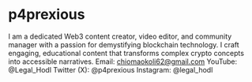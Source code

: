 # p4prexious
I am a dedicated Web3 content creator, video editor, and community manager with a passion for demystifying blockchain technology. I craft engaging, educational content that transforms complex crypto concepts into accessible narratives.
Email: chiomaokoli62@gmail.com
YouTube: @Legal_Hodl
Twitter (X): @p4prexious
Instagram: @legal_hodl
